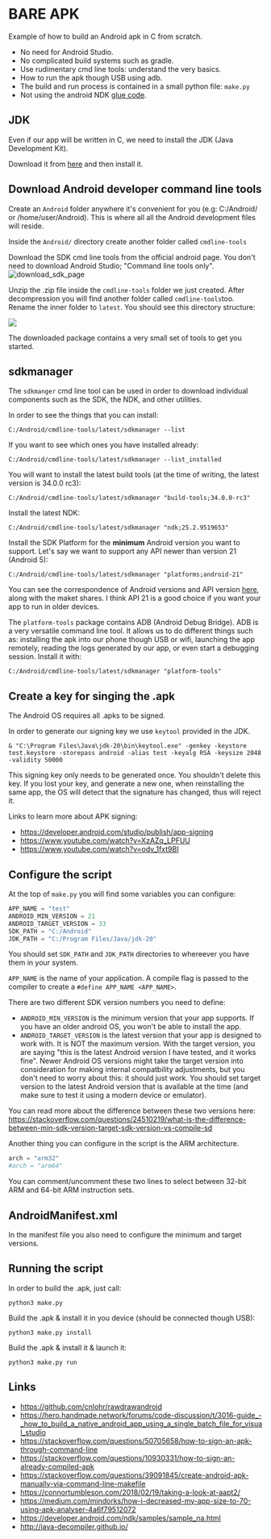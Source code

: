 # BARE APK

Example of how to build an Android apk in C from scratch.

- No need for Android Studio.
- No complicated build systems such as gradle.
- Use rudimentary cmd line tools: understand the very basics.
- How to run the apk though USB using adb.
- The build and run process is contained in a small python file: `make.py`
- Not using the android NDK [glue code](https://android.googlesource.com/platform/development/+/4948c163663ecc343c97e4c2a2139234f1d3273f/ndk/sources/android/native_app_glue).

## JDK

Even if our app will be written in C, we need to install the JDK (Java Development Kit).

Download it from [here](https://www.oracle.com/es/java/technologies/downloads/) and then install it.

## Download Android developer command line tools

Create an `Android` folder anywhere it's convenient for you (e.g: C:/Android/ or /home/user/Android). This is where all all the Android development files will reside.

Inside the `Android/` directory create another folder called `cmdline-tools`

Download the SDK cmd line tools from the official android page.
You don't need to download Android Studio; "Command line tools only".
![download_sdk_page](doc/download_sdk_page.png)

Unzip the .zip file inside the `cmdline-tools` folder we just created. After decompression you will find another folder called `cmdline-tools`too. Rename the inner folder to `latest`. You should see this directory structure:

![](doc/cmd_line_tools_dir_structure.png)

The downloaded package contains a very small set of tools to get you started.

## sdkmanager

The `sdkmanger` cmd line tool can be used in order to download individual components such as the SDK, the NDK, and other utilities.

In order to see the things that you can install:

```
C:/Android/cmdline-tools/latest/sdkmanager --list
```

If you want to see which ones you have installed already:

```
C:/Android/cmdline-tools/latest/sdkmanager --list_installed
```

You will want to install the latest build tools (at the time of writing, the latest version is 34.0.0 rc3):

```
C:/Android/cmdline-tools/latest/sdkmanager "build-tools;34.0.0-rc3"
```

Install the latest NDK:
```
C:/Android/cmdline-tools/latest/sdkmanager "ndk;25.2.9519653"
```

Install the SDK Platform for the **minimum** Android version you want to support. Let's say we want to support any API newer than version 21 (Android 5):

```
C:/Android/cmdline-tools/latest/sdkmanager "platforms;android-21"
```

You can see the correspondence of Android versions and API version [here](https://apilevels.com/), along with the maket shares. I think API 21 is a good choice if you want your app to run in older devices.

The `platform-tools` package contains ADB (Android Debug Bridge). ADB is a very versatile command line tool. It allows us to do different things such as: installing the apk into our phone though USB or wifi, launching the app remotely, reading the logs generated by our app, or even start a debugging session. Install it with:

```
C:/Android/cmdline-tools/latest/sdkmanager "platform-tools"
```

## Create a key for singing the .apk

The Android OS requires all .apks to be signed.

In order to generate our signing key we use `keytool` provided in the JDK.

```
& "C:\Program Files\Java\jdk-20\bin\keytool.exe" -genkey -keystore test.keystore -storepass android -alias test -keyalg RSA -keysize 2048 -validity 50000
```

This signing key only needs to be generated once. You shouldn't delete this key. If you lost your key, and generate a new one, when reinstalling the same app, the OS will detect that the signature has changed, thus will reject it.

Links to learn more about APK signing:
- https://developer.android.com/studio/publish/app-signing
- https://www.youtube.com/watch?v=XzAZq_LPFUU
- https://www.youtube.com/watch?v=odv_1fxt9BI

## Configure the script

At the top of `make.py` you will find some variables you can configure:

```python
APP_NAME = "test"
ANDROID_MIN_VERSION = 21
ANDROID_TARGET_VERSION = 33
SDK_PATH = "C:/Android"
JDK_PATH = "C:/Program Files/Java/jdk-20"
```

You should set `SDK_PATH` and `JDK_PATH` directories to whereever you have them in your system.

`APP_NAME` is the name of your application. A compile flag is passed to the compiler to create a `#define APP_NAME <APP_NAME>`.

There are two different SDK version numbers you need to define:
- `ANDROID_MIN_VERSION` is the minimum version that your app supports. If you have an older android OS, you won't be able to install the app.
- `ANDROID_TARGET_VERSION` is the latest version that your app is designed to work with. It is NOT the maximum version. With the target version, you are saying "this is the latest Android version I have tested, and it works fine". Newer Android OS versions might take the target version into consideration for making internal compatbility adjustments, but you don't need to worry about this: it should just work. You should set target version to the latest Android version that is available at the time (and make sure to test it using a modern device or emulator).

You can read more about the difference between these two versions here: https://stackoverflow.com/questions/24510219/what-is-the-difference-between-min-sdk-version-target-sdk-version-vs-compile-sd

Another thing you can configure in the script is the ARM architecture.

```python
arch = "arm32"
#arch = "arm64"
```

You can comment/uncomment these two lines to select between 32-bit ARM and 64-bit ARM instruction sets.

## AndroidManifest.xml

In the manifest file you also need to configure the minimum and target versions.

## Running the script

In order to build the .apk, just call:

```
python3 make.py
```

Build the .apk & install it in you device (should be connected though USB):

```
python3 make.py install
```

Build the .apk & install it & launch it:

```
python3 make.py run
```

## 

## Links

- https://github.com/cnlohr/rawdrawandroid
- https://hero.handmade.network/forums/code-discussion/t/3016-guide_-_how_to_build_a_native_android_app_using_a_single_batch_file_for_visual_studio
- https://stackoverflow.com/questions/50705658/how-to-sign-an-apk-through-command-line
- https://stackoverflow.com/questions/10930331/how-to-sign-an-already-compiled-apk
- https://stackoverflow.com/questions/39091845/create-android-apk-manually-via-command-line-makefile
- https://connortumbleson.com/2018/02/19/taking-a-look-at-aapt2/
- https://medium.com/mindorks/how-i-decreased-my-app-size-to-70-using-apk-analyser-4a6f79512072
- https://developer.android.com/ndk/samples/sample_na.html
- http://java-decompiler.github.io/
